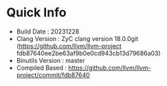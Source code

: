 # Quick Info
* Build Date : 20231228
* Clang Version : ZyC clang version 18.0.0git (https://github.com/llvm/llvm-project fdb87640ee2be63af9b0e0cd943cb13d79686a03)
* Binutils Version : master
* Compiled Based : https://github.com/llvm/llvm-project/commit/fdb87640

